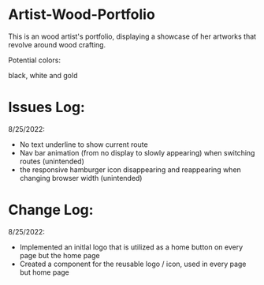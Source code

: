 # Artist-Wood-Portfolio
This is an wood artist's portfolio, displaying a showcase of her artworks that revolve around wood crafting.

Potential colors: 

black, white and gold

# Issues Log:

8/25/2022:

- No text underline to show current route
- Nav bar animation (from no display to slowly appearing) when switching routes (unintended)
- the responsive hamburger icon disappearing and reappearing when changing browser width (unintended)

# Change Log:

8/25/2022:

- Implemented an initlal logo that is utilized as a home button on every page but the home page
- Created a component for the reusable logo / icon, used in every page but home page
